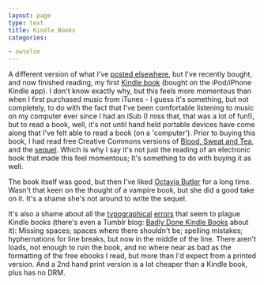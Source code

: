 ```yaml
---
layout: page
type: text
title: Kindle Books
categories: 

- owtelse
---
```

A different version of what I've [posted elsewhere](http://www.appletalker.net/forum/index.php?req=thread&amp;postid=16438), but I've recently bought, and now finished reading, my first [Kindle book](http://www.amazon.com/gp/aw/d.html/ref=mp_s_a_1?qid=1263134963&amp;a=B000VYSTM6&sr=1-1) (bought on the iPod/iPhone Kindle app). I don't know exactly why, but this feels more momentous than when I first purchased music from iTunes - I guess it's something, but not completely, to do with the fact that I've been comfortable listening to music on my computer ever since I had an iSub (I miss that, that was a lot of fun!), but to read a book, well, it's not until hand held portable devices have come along that I've felt able to read a book (on a 'computer'). Prior to buying this book, I had read free Creative Commons versions of [Blood, Sweat and Tea](http://manybooks.net/titles/reynoldstother06BloodSweatAndTeaCC.html), and the [sequel](http://manybooks.net/titles/reynoldstother09more_blood_more_sweat_another_cup_of_tea.html). Which is why I say it's not just the reading of an electronic book that made this feel momentous; It's something to do with buying it as well.      

The book itself was good, but then I've liked [Octavia Butler](http://en.wikipedia.org/wiki/Octavia_E._Butler) for a long time. Wasn't that keen on the thought of a vampire book, but she did a good take on it. It's a shame she's not around to write the sequel. 

It's also a shame about all the [typographical](http://www.teleread.org/2009/07/24/kindle-books-riddled-with-typographical-and-formatting-errors-says-bloomberg-columnist/) [errors](http://www.moreintelligentlife.com/content/anthony-gottlieb/facts-errors-and-kindle) that seem to plague Kindle books (there's even a Tumblr blog: [Badly Done Kindle Books](http://badlydonekindlebooks.tumblr.com/)  about it): Missing spaces; spaces where there shouldn't be; spelling mistakes; hyphernations for line breaks, but now in the middle of the line. There aren't loads, not enough to ruin the book, and no where near as bad as the formatting of the free ebooks I read,  but more than I'd expect from a printed version. And a 2nd hand print version is a lot cheaper than a Kindle book, plus has no DRM. 
